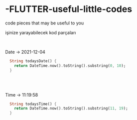 # -FLUTTER-useful-little-codes
code pieces that may be useful to you 

işinize yarayabilecek kod parçaları 

<br/>

Date -> 2021-12-04
```dart
  String todaysDate() {
    return DateTime.now().toString().substring(0, 10);
  }
```
<br/>
<br/>

Time -> 11:19:58
```dart
  String todaysTime() {
    return DateTime.now().toString().substring(11, 19);
  }
```


